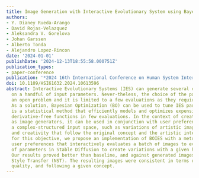 ```yaml
---
title: Image Generation with Interactive Evolutionary System using Bayesian Optimization
authors:
- Y. Dianey Rueda-Arango
- David Rojas-Velazquez
- Aleksandra V. Gorelova
- Johan Garssen
- Alberto Tonda
- Alejandro Lopez-Rincon
date: '2024-01-01'
publishDate: '2024-12-13T18:55:58.000751Z'
publication_types:
- paper-conference
publication: '*2024 16th International Conference on Human System Interaction (HSI)*'
doi: 10.1109/HSI61632.2024.10613596
abstract: Interactive Evolutionary Systems (IES) can generate several designs based
  on a handful of input parameters. Never-theless, the choice of the parameters is
  an open problem and it is limited to a few evaluations as they require human input.
  As a solution, Bayesian Optimization (BO) can be used to tune IES parameters. BO
  is a statistical method that efficiently models and optimizes expensive black-box
  derivative-free functions in few evaluations. In the context of creative IES, such
  as image generators, it can be used in conjunction with user preferences to optimize
  a complex-structured input space, such as variations of artistic images with uniqueness
  and creativity that follow the original concept and the artistic intention. Therefore,
  for this objective, we propose an implementation of BOIES with a metric based on
  user preferences that interactively evaluates a batch of images to evolve a set
  of parameters in Stable Diffusion to create variations with a given human-made artwork.
  Our results proved better than baseline, and against generated images using Neural
  Style Transfer (NST). The resulting images were consistent in terms of uniqueness,
  quality, and following a given concept.
---
```

